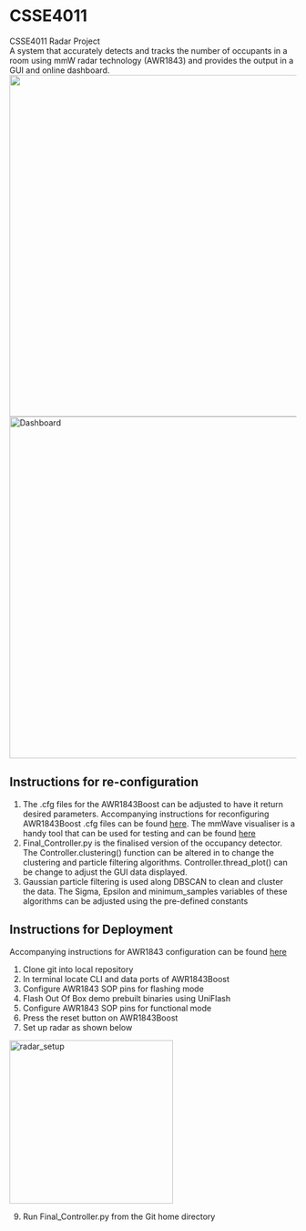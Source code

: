 # CSSE4011
CSSE4011 Radar Project  
A system that accurately detects and tracks the number of occupants in a room using mmW radar technology (AWR1843) and provides the output in a GUI and online dashboard.  
<img src="https://github.com/richapat4/CSSE4011/assets/91168723/561075b1-fa91-444a-be2b-d3a6ac8d344b" width="600">
<img width="600" alt="Dashboard" src="https://github.com/richapat4/CSSE4011/assets/91168723/9b5128ca-50d1-491b-b774-abfb65d061b3">

## Instructions for re-configuration

1) The .cfg files for the AWR1843Boost can be adjusted to have it return desired parameters. Accompanying instructions for reconfiguring AWR1843Boost .cfg files can be found [here](https://dev.ti.com/tirex/explore/node?a=VLyFKFf__4.12.1&node=A__AGvTEJkh-csqqwXnVhDbTQ__radar_toolbox__1AslXXD__LATEST&search=config). The mmWave visualiser is a handy tool that can be used for testing and can be found [here](https://dev.ti.com/gallery/view/mmwave/mmWave_Demo_Visualizer/ver/3.6.0/)
2) Final_Controller.py is the finalised version of the occupancy detector. The Controller.clustering() function can be altered in to change the clustering and particle filtering algorithms. Controller.thread_plot() can be change to adjust the GUI data displayed.
3) Gaussian particle filtering is used along DBSCAN to clean and cluster the data. The Sigma, Epsilon and minimum_samples variables of these algorithms can be adjusted using the pre-defined constants


## Instructions for Deployment

Accompanying instructions for AWR1843 configuration can be found [here](https://dev.ti.com/tirex/explore/content/radar_toolbox_1_00_01_07/source/ti/examples/Out_Of_Box_Demo/docs/Out_Of_Box_Demo_User_Guide.html)

1) Clone git into local repository
2) In terminal locate CLI and data ports of AWR1843Boost
3) Configure AWR1843 SOP pins for flashing mode
4) Flash Out Of Box demo prebuilt binaries using UniFlash
5) Configure AWR1843 SOP pins for functional mode
7) Press the reset button on AWR1843Boost
8) Set up radar as shown below
<img width="287" alt="radar_setup" src="https://github.com/richapat4/CSSE4011/assets/91168723/db36a11a-4374-49a1-8a03-fc7315b47804">  

9) Run Final_Controller.py from the Git home directory
